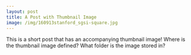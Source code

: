 ```yaml
---
layout: post
title: A Post with Thumbnail Image
image: /img/160913stanford_sgsi-square.jpg
---
```


This is a short post that has an accompanying thumbnail image! Where is the thumbnail image defined? What folder is the image stored in?
